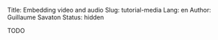 Title: Embedding video and audio
Slug: tutorial-media
Lang: en
Author: Guillaume Savaton
Status: hidden

TODO

